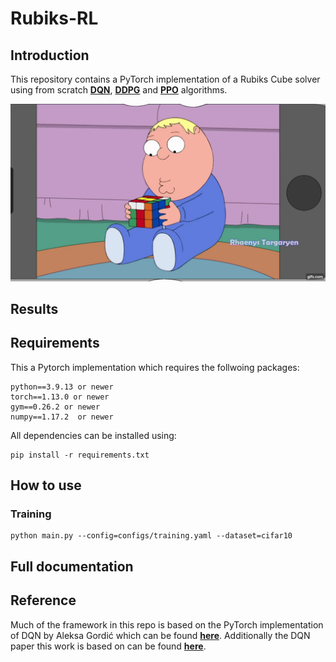 # Rubiks-RL

## Introduction

This repository contains a PyTorch implementation of a Rubiks Cube solver using from scratch [**DQN**](https://arxiv.org/abs/1312.5602), [**DDPG**](https://arxiv.org/abs/1509.02971) and [**PPO**](https://arxiv.org/abs/1707.06347) algorithms.

![](https://github.com/ConnorWatts/Rubiks-RL/blob/main/docs/Rubiks.gif)


## Results


## Requirements


This a Pytorch implementation which requires the follwoing packages:

```
python==3.9.13 or newer
torch==1.13.0 or newer
gym==0.26.2 or newer
numpy==1.17.2  or newer
```

All dependencies can be installed using:

```
pip install -r requirements.txt
```

## How to use


### Training
```
python main.py --config=configs/training.yaml --dataset=cifar10
```


## Full documentation


## Reference

Much of the framework in this repo is based on the PyTorch implementation of DQN by Aleksa Gordić which can be found [**here**](https://github.com/gordicaleksa/pytorch-learn-reinforcement-learning). Additionally the DQN paper this work is based on can be found [**here**](https://arxiv.org/abs/1312.5602).



